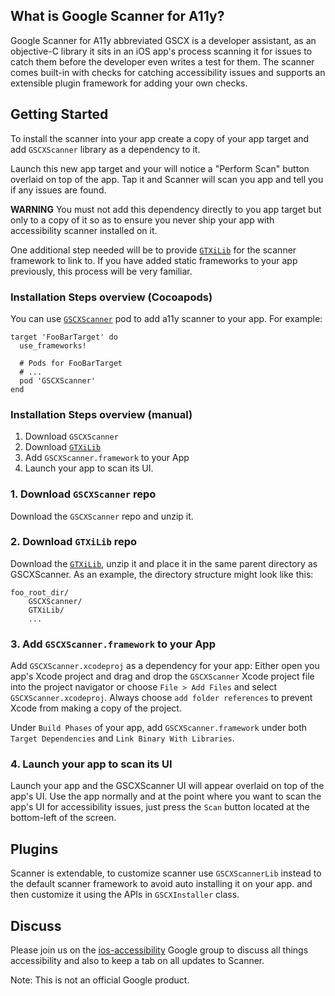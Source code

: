 ## What is Google Scanner for A11y?

Google Scanner for A11y abbreviated GSCX is a developer assistant, as an
objective-C library it sits in an iOS app's process scanning it for issues to
catch them before the developer even writes a test for them. The scanner comes
built-in with checks for catching accessibility issues and supports an
extensible plugin framework for adding your own checks.

## Getting Started

To install the scanner into your app create a copy of your app target and
add `GSCXScanner` library as a dependency to it.

Launch this new app target and your will notice a "Perform Scan" button overlaid
on top of the app. Tap it and Scanner will scan you app and tell you if any
issues are found.

**WARNING** You must not add this dependency directly to you app target but
only to a copy of it so as to ensure you never ship your app with accessibility
scanner installed on it.

One additional step needed will be to provide [`GTXiLib`](https://github.com/google/GTXiLib)
for the scanner framework to link to. If you have added static frameworks to
your app previously, this process will be very familiar.

### Installation Steps overview (Cocoapods)

You can use [`GSCXScanner`](https://cocoapods.org/pods/GSCXScanner) pod to add
a11y scanner to your app. For example:

```
target 'FooBarTarget' do
  use_frameworks!

  # Pods for FooBarTarget
  # ...
  pod 'GSCXScanner'
end
```

### Installation Steps overview (manual)

1. Download `GSCXScanner`
2. Download [`GTXiLib`](https://github.com/google/GTXiLib)
3. Add `GSCXScanner.framework` to your App
4. Launch your app to scan its UI.

### 1. Download `GSCXScanner` repo
Download the `GSCXScanner` repo and unzip it.

### 2. Download `GTXiLib` repo
Download the [`GTXiLib`](https://github.com/google/GTXiLib), unzip it
and place it in the same parent directory as GSCXScanner. As an example, the
directory structure might look like this:

```
foo_root_dir/
    GSCXScanner/
    GTXiLib/
    ...
```

### 3. Add `GSCXScanner.framework` to your App

Add `GSCXScanner.xcodeproj` as a dependency for your app:
Either open you app's Xcode project and drag and drop the `GSCXScanner` Xcode
project file into the project navigator or choose
`File > Add Files` and select `GSCXScanner.xcodeproj`. Always choose
`add folder references` to prevent Xcode from making a copy of the project.

Under `Build Phases` of your app, add `GSCXScanner.framework` under both
`Target Dependencies` and `Link Binary With Libraries`.

### 4. Launch your app to scan its UI

Launch your app and the GSCXScanner UI will appear overlaid on top of the app's
UI. Use the app normally and at the point where you want to scan the app's UI
for accessibility issues, just press the `Scan` button located at the
bottom-left of the screen.

## Plugins

Scanner is extendable, to customize scanner use `GSCXScannerLib` instead
to the default scanner framework to avoid auto installing it on your app. and
then customize it using the APIs in `GSCXInstaller` class.

## Discuss

Please join us on the [ios-accessibility](https://groups.google.com/forum/#!forum/ios-accessibility)
Google group to discuss all things accessibility and also to keep a tab on all
updates to Scanner.

Note: This is not an official Google product.
